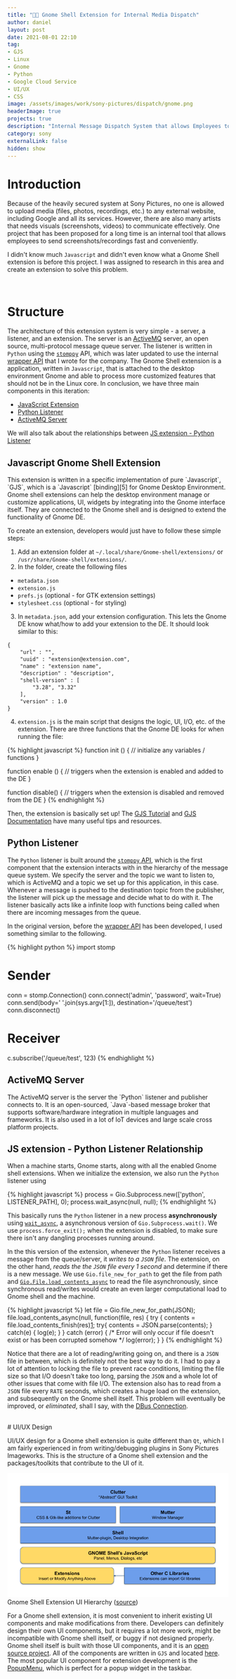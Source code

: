 ```yaml
---
title: "🧝🏻 Gnome Shell Extension for Internal Media Dispatch"
author: daniel
layout: post
date: 2021-08-01 22:10
tag: 
- GJS
- Linux
- Gnome
- Python
- Google Cloud Service
- UI/UX
- CSS
image: /assets/images/work/sony-pictures/dispatch/gnome.png
headerImage: true
projects: true
description: "Internal Message Dispatch System that allows Employees to Send Media/Notes"
category: sony
externalLink: false
hidden: show
---
```


# Introduction

Because of the heavily secured system at Sony Pictures, no one is allowed to upload media (files, photos, recordings, etc.) to any external website, including Google and all its services. However, there are also many artists that needs visuals (screenshots, videos) to communicate effectively. One project that has been proposed for a long time is an internal tool that allows employees to send screenshots/recordings fast and conveniently. 

I didn't know much `Javascript` and didn't even know what a Gnome Shell extension is before this project. I was assigned to research in this area and create an extension to solve this problem. 

<br/>

# Structure
The architecture of this extension system is very simple - a server, a listener, and an extension. The server is an [ActiveMQ][1] server, an open source, multi-protocol message queue server. The listener is written in `Python` using the [`stomppy`][2] API, which was later updated to use the internal [wrapper API][3] that I wrote for the company. The Gnome Shell extension is a application, written in `Javascript`, that is attached to the desktop environment Gnome and able to process more customized features that should not be in the Linux core. In conclusion, we have three main components in this iteration: 

- [JavaScript Extension](#js)
- [Python Listener](#listener)
- [ActiveMQ Server](#activemq)

We will also talk about the relationships between [JS extension - Python Listener](#js-python)


<h2 id="js">Javascript Gnome Shell Extension</h2>
This extension is written in a specific implementation of pure `Javascript`, `GJS`, which is a `Javascript` [binding][5] for Gnome Desktop Environment. Gnome shell extensions can help the desktop environment manage or customize applications, UI, widgets by integrating into the Gnome interface itself. They are connected to the Gnome shell and is designed to extend the functionality of Gnome DE. 

To create an extension, developers would just have to follow these simple steps: 

1. Add an extension folder at `~/.local/share/Gnome-shell/extensions/` or `/usr/share/Gnome-shell/extensions/`.
2. In the folder, create the following files
- `metadata.json`
- `extension.js`
- `prefs.js` (optional - for GTK extension settings)
- `stylesheet.css` (optional - for styling)
3. In `metadata.json`, add your extension configuration. This lets the Gnome DE know what/how to add your extension to the DE. It should look similar to this: 
```
{
    "url" : "",
    "uuid" : "extension@extension.com",
    "name" : "extension name",
    "description" : "description",
    "shell-version" : [
        "3.28", "3.32"
    ],
    "version" : 1.0
}
```

4. `extension.js` is the main script that designs the logic, UI, I/O, etc. of the extension. There are three functions that the Gnome DE looks for when running the file: 

{% highlight javascript %}
function init () {
    // initialize any variables / functions
}

function enable () {
    // triggers when the extension is enabled and added to the DE
}

function disable() {
    // triggers when the extension is disabled and removed from the DE
}
{% endhighlight %}

Then, the extension is basically set up! The [GJS Tutorial][6] and [GJS Documentation][10] have many useful tips and resources. 


<h2 id="listener">Python Listener</h2>

The `Python` listener is built around the [`stomppy` API][7], which is the first component that the extension interacts with in the hierarchy of the message queue system. We specify the server and the topic we want to listen to, which is ActiveMQ and a topic we set up for this application, in this case. Whenever a message is pushed to the destination topic from the publisher, the listener will pick up the message and decide what to do with it. The listener basically acts like a infinite loop with functions being called when there are incoming messages from the queue. 

In the original version, before the [wrapper API][3] has been developed, I used something similar to the following. 

{% highlight python %}
import stomp

# Sender
conn = stomp.Connection()
conn.connect('admin', 'password', wait=True)
conn.send(body=' '.join(sys.argv[1:]), destination='/queue/test')
conn.disconnect()

# Receiver
c.subscribe('/queue/test', 123)
{% endhighlight %}


<h2 id="activemq">ActiveMQ Server</h2>
The ActiveMQ server is the server the `Python` listener and publisher connects to. It is an open-sourced, `Java`-based message broker that supports software/hardware integration in multiple languages and frameworks. It is also used in a lot of IoT devices and large scale cross platform projects. 


<h2 id="js-python">JS extension - Python Listener Relationship</h2>

When a machine starts, Gnome starts, along with all the enabled Gnome shell extensions. When we initialize the extension, we also run the `Python` listener using 

{% highlight javascript %}
process = Gio.Subprocess.new(['python', LISTENER_PATH], 0);
process.wait_async(null, null);
{% endhighlight %}

This basically runs the `Python` listener in a new process **asynchronously** using [`wait_async`][4], a asynchronous version of `Gio.Subprocess.wait()`. We use `process.force_exit();` when the extension is disabled, to make sure there isn't any dangling processes running around. 

In the this version of the extension, whenever the `Python` listener receives a message from the queue/server, it *writes to a `JSON` file*. The extension, on the other hand, *reads the the `JSON` file every 1 second* and determine if there is a new message. We use `Gio.file_new_for_path` to get the file from path and [`Gio.File.load_contents_async`][9] to read the file asynchronously, since synchronous read/writes would create an even larger computational load to Gnome shell and the machine. 

{% highlight javascript %}
let file = Gio.file_new_for_path(JSON);
file.load_contents_async(null, function(file, res) {
    try {
        contents = file.load_contents_finish(res)[1];
        try{
            contents = JSON.parse(contents);
        } catch(e) {
            log(e);
        }
    } catch (error) {
        /* Error will only occur if file doesn't exist or has been corrupted somehow */
        log(error);
    }
}
{% endhighlight %}

Notice that there are a lot of reading/writing going on, and there is a `JSON` file in between, which is definitely not the best way to do it. I had to pay a lot of attention to locking the file to prevent race conditions, limiting the file size so that I/O doesn't take too long, parsing the `JSON` and a whole lot of other issues that come with file I/O. The extension also has to read from a `JSON` file every `RATE` seconds, which creates a huge load on the extension, and subsequently on the Gnome shell itself. This problem will eventually be improved, or *eliminated*, shall I say, with the [DBus Connection][8].

<br/>
# UI/UX Design

UI/UX design for a Gnome shell extension is quite different than `Qt`, which I am fairly experienced in from writing/debugging plugins in Sony Pictures Imageworks. This is the structure of a Gnome shell extension and the packages/toolkits that contribute to the UI of it.

<div class="wrapper-large">
    <img class="image" src="/assets/images/work/sony-pictures/dispatch/gnome-shell-library-architecture.png"/>
    <figcaption class="caption">Gnome Shell Extension UI Hierarchy (<a href="https://gjs.guide/extensions/overview/architecture.html#architecture">source</a>)</figcaption>
</div>


For a Gnome shell extension, it is most convenient to inherit existing UI components and make modifications from there. Developers can definitely design their own UI components, but it requires a lot more work, might be incompatible with Gnome shell itself, or buggy if not designed properly. Gnome shell itself is built with those UI components, and it is an [open source project][11]. All of the components are written in `GJS` and located [here][12]. The most popular UI component for extension development is the [PopupMenu][13], which is perfect for a popup widget in the taskbar. 



[1]: https://activemq.apache.org/
[2]: https://pypi.org/project/stomp.py/
[3]: https://danielchen-pyc.github.io/sony-pictures-api/
[4]: https://lazka.github.io/pgi-docs/Gio-2.0/classes/Subprocess.html#Gio.Subprocess.wait_async
[5]: https://gitlab.Gnome.org/Gnome/gjs
[6]: https://gjs.guide/extensions/development/creating.html#Gnome-extensions-tool
[7]: http://jasonrbriggs.github.io/stomp.py/index.html
[8]: https://danielchen-pyc.github.io/sony-pictures-dbus-message-system/
[9]: https://lazka.github.io/pgi-docs/Gio-2.0/interfaces/File.html#Gio.File.load_contents_async
[10]: https://gjs-docs.Gnome.org/
[11]: https://gitlab.gnome.org/GNOME/gnome-shell
[12]: https://gitlab.gnome.org/GNOME/gnome-shell/-/tree/main/js/ui
[13]: https://gitlab.gnome.org/GNOME/gnome-shell/blob/main/js/ui/popupMenu.js